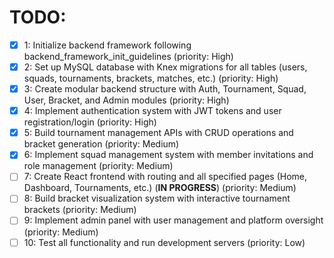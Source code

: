 # TODO:

- [x] 1: Initialize backend framework following backend_framework_init_guidelines (priority: High)
- [x] 2: Set up MySQL database with Knex migrations for all tables (users, squads, tournaments, brackets, matches, etc.) (priority: High)
- [x] 3: Create modular backend structure with Auth, Tournament, Squad, User, Bracket, and Admin modules (priority: High)
- [x] 4: Implement authentication system with JWT tokens and user registration/login (priority: High)
- [x] 5: Build tournament management APIs with CRUD operations and bracket generation (priority: Medium)
- [x] 6: Implement squad management system with member invitations and role management (priority: Medium)
- [ ] 7: Create React frontend with routing and all specified pages (Home, Dashboard, Tournaments, etc.) (**IN PROGRESS**) (priority: Medium)
- [ ] 8: Build bracket visualization system with interactive tournament brackets (priority: Medium)
- [ ] 9: Implement admin panel with user management and platform oversight (priority: Medium)
- [ ] 10: Test all functionality and run development servers (priority: Low)
